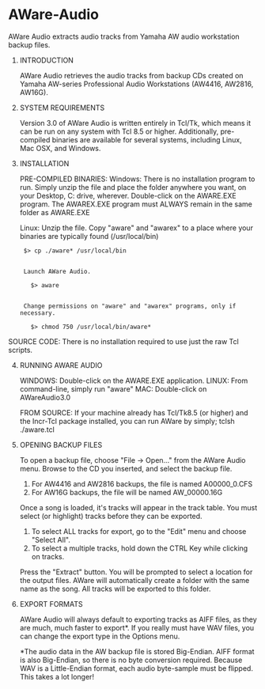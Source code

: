 AWare-Audio
===========

AWare Audio extracts audio tracks from Yamaha AW audio workstation backup files.


1. INTRODUCTION
    
    AWare Audio retrieves the audio tracks from backup CDs created on Yamaha AW-series Professional Audio Workstations 
    (AW4416, AW2816, AW16G).


2. SYSTEM REQUIREMENTS
    
    Version 3.0 of AWare Audio is written entirely in Tcl/Tk, which means it can be run on any system with Tcl 8.5 or
    higher. Additionally, pre-compiled binaries are available for several systems, including Linux, Mac OSX, and 
    Windows.


3. INSTALLATION
    
    PRE-COMPILED BINARIES:
    Windows:
        There is no installation program to run. Simply unzip the file and place the folder anywhere you want, on your
        Desktop, C: drive, wherever. Double-click on the AWARE.EXE program. The AWAREX.EXE program must ALWAYS remain in the
        same folder as AWARE.EXE
        
    Linux:
        Unzip the file.
        Copy "aware" and "awarex" to a place where your binaries are typically found (/usr/local/bin)
        
        $> cp ./aware* /usr/local/bin


        Launch AWare Audio.
        
          $> aware


        Change permissions on "aware" and "awarex" programs, only if necessary.
          
          $> chmod 750 /usr/local/bin/aware*
          

  SOURCE CODE:
    There is no installation required to use just the raw Tcl scripts.
    
    
4. RUNNING AWARE AUDIO
    
    WINDOWS: Double-click on the AWARE.EXE application.
    LINUX: From command-line, simply run "aware"
    MAC: Double-click on AWareAudio3.0

    FROM SOURCE: If your machine already has Tcl/Tk8.5 (or higher) and the Incr-Tcl package installed, you can
    run AWare by simply; tclsh ./aware.tcl
    
    
5. OPENING BACKUP FILES
  
    To open a backup file, choose "File -> Open..." from the AWare Audio menu. Browse to the CD you inserted, and 
    select the backup file.
      1. For AW4416 and AW2816 backups, the file is named A00000_0.CFS
      2. For AW16G backups, the file will be named AW_00000.16G

    Once a song is loaded, it's tracks will appear in the track table. You must select (or highlight) tracks before 
    they can be exported.
      1. To select ALL tracks for export, go to the "Edit" menu and choose "Select All".
      2. To select a multiple tracks, hold down the CTRL Key while clicking on tracks.

    Press the "Extract" button.
    You will be prompted to select a location for the output files. AWare will automatically create a folder with the 
    same name as the song. All tracks will be exported to this folder.


6. EXPORT FORMATS

    AWare Audio will always default to exporting tracks as AIFF files, as they are much, much faster to export*. If you
    really must have WAV files, you can change the export type in the Options menu.

    *The audio data in the AW backup file is stored Big-Endian. AIFF format is also Big-Endian, so there is no byte
    conversion required. Because WAV is a Little-Endian format, each audio byte-sample must be flipped. This takes a lot
    longer!
